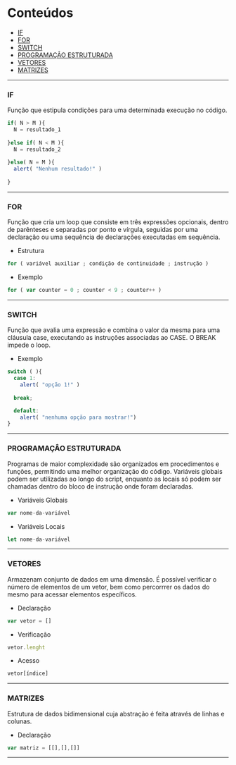 Conteúdos
=================
<!--ts-->
   * [IF](#if)
   * [FOR](#for)
   * [SWITCH](#switch)
   * [PROGRAMAÇÂO ESTRUTURADA](#programaçâo-estruturada)
   * [VETORES](#vetores)
   * [MATRIZES](#matrizes)
<!--te-->

---

### IF

Função que estipula condições para uma determinada execução no código.

```javascript
if( N > M ){
  N = resultado_1
  
}else if( N < M ){
  N = resultado_2
    
}else( N = M ){
  alert( "Nenhum resultado!" )
    
}
```

---

### FOR

Função que cria um loop que consiste em três expressões opcionais, dentro de parênteses e separadas por ponto e vírgula, seguidas por uma declaração ou uma sequência de declarações executadas em sequência.

- Estrutura

```javascript
for ( variável auxiliar ; condição de continuidade ; instrução )
```

- Exemplo

```javascript
for ( var counter = 0 ; counter < 9 ; counter++ )
```

---

### SWITCH

Função que avalia uma expressão e combina o valor da mesma para uma cláusula case, executando as instruções associadas ao CASE. O BREAK impede o loop.

- Exemplo

```javascript
switch ( ){ 
  case 1: 
    alert( "opção 1!" ) 
  
  break;

  default: 
    alert( "nenhuma opção para mostrar!") 
} 
```

---

### PROGRAMAÇÂO ESTRUTURADA

Programas de maior complexidade são organizados em procedimentos e funções, permitindo uma melhor organização do código. Variáveis globais podem ser utilizadas ao longo do script, enquanto as locais só podem ser chamadas dentro do bloco de instrução onde foram declaradas.

- Variáveis Globais

```javascript
var nome-da-variável
```

- Variáveis Locais

```javascript
let nome-da-variável
```

---

### VETORES

Armazenam conjunto de dados em uma dimensão. É possível verificar o número de elementos de um vetor, bem como percorrrer os dados do mesmo para acessar elementos específicos.

- Declaração

```javascript
var vetor = []
```

- Verificação

```javascript
vetor.lenght
```

- Acesso

```javascript
vetor[índice]
```

---

### MATRIZES

Estrutura de dados bidimensional cuja abstração é feita através de linhas e colunas.

- Declaração

```javascript
var matriz = [[],[],[]]
```

---
